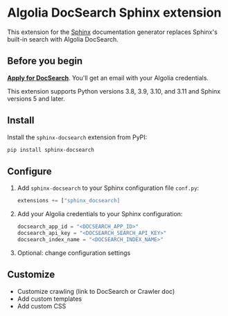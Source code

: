 # Algolia DocSearch Sphinx extension

This extension for the [Sphinx](https://www.sphinx-doc.org/en/master/) documentation generator
replaces Sphinx's built-in search with Algolia DocSearch.

## Before you begin

[**Apply for DocSearch**](https://docsearch.algolia.com/apply). You'll get an email with your Algolia credentials.

This extension supports Python versions 3.8, 3.9, 3.10, and 3.11 and Sphinx versions 5 and later.

## Install

Install the `sphinx-docsearch` extension from PyPI:

```sh
pip install sphinx-docsearch
```

## Configure

1. Add `sphinx-docsearch` to your Sphinx configuration file `conf.py`:

   ```python
   extensions += ["sphinx_docsearch]
   ```

1. Add your Algolia credentials to your Sphinx configuration:

   ```python
   docsearch_app_id = "<DOCSEARCH_APP_ID>"
   docsearch_api_key = "<DOCSEARCH_SEARCH_API_KEY>"
   docsearch_index_name = "<DOCSEARCH_INDEX_NAME>"
   ```

1. Optional: change configuration settings

## Customize

- Customize crawling (link to DocSearch or Crawler doc)
- Add custom templates
- Add custom CSS
